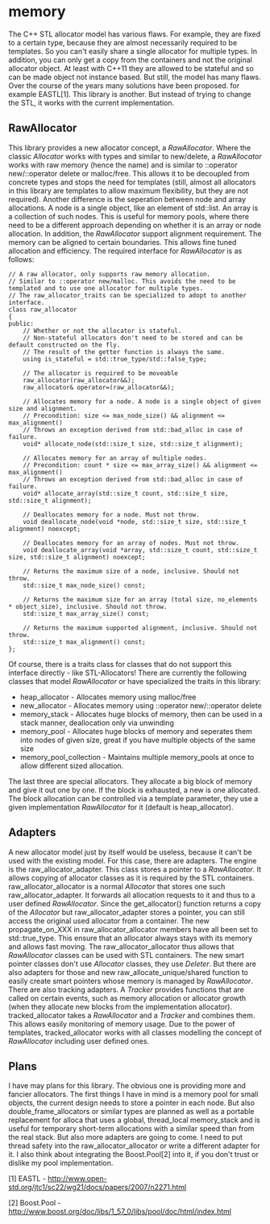 memory
======
The C++ STL allocator model has various flaws. For example, they are fixed to a certain type, because they are almost necessarily required to be templates. So you can't easily share a single allocator for multiple types. In addition, you can only get a copy from the containers and not the original allocator object. At least with C++11 they are allowed to be stateful and so can be made object not instance based. But still, the model has many flaws.
Over the course of the years many solutions have been proposed. for example EASTL[1]. This library is another. But instead of trying to change the STL, it works with the current implementation.

RawAllocator
------------
This library provides a new allocator concept, a *RawAllocator*. Where the classic *Allocator* works with types and similar to new/delete, a *RawAllocator* works with raw memory (hence the name) and is similar to ::operator new/::operator delete or malloc/free. This allows it to be decoupled from concrete types and stops the need for templates (still, almost all allocators in this library are templates to allow maximum flexibility, but they are not required).
Another difference is the seperation between node and array allocations. A node is a single object, like an element of std::list. An array is a collection of such nodes. This is useful for memory pools, where there need to be a different approach depending on whether it is an array or node allocation.
In addition, the *RawAllocator* support alignment requirement. The memory can be aligned to certain boundaries. This allows fine tuned allocation and efficiency. The required interface for *RawAllocator* is as follows:

    // A raw allocator, only supports raw memory allocation.
    // Similar to ::operator new/malloc. This avoids the need to be templated and to use one allocator for multiple types.
    // The raw_allocator_traits can be specialized to adopt to another interface.
    class raw_allocator
    {
    public:
        // Whether or not the allocator is stateful.
        // Non-stateful allocators don't need to be stored and can be default constructed on the fly.
        // The result of the getter function is always the same.
        using is_stateful = std::true_type/std::false_type;
         
        // The allocator is required to be moveable
        raw_allocator(raw_allocator&&);
        raw_allocator& operator=(raw_allocator&&);
        
        // Allocates memory for a node. A node is a single object of given size and alignment.
        // Precondition: size <= max_node_size() && alignment <= max_alignment()
        // Throws an exception derived from std::bad_alloc in case of failure.
        void* allocate_node(std::size_t size, std::size_t alignment);
        
        // Allocates memory for an array of multiple nodes.
        // Precondition: count * size <= max_array_size() && alignment <= max_alignment()
        // Throws an exception derived from std::bad_alloc in case of failure.
        void* allocate_array(std::size_t count, std::size_t size, std::size_t alignment);
        
        // Deallocates memory for a node. Must not throw.
        void deallocate_node(void *node, std::size_t size, std::size_t alignment) noexcept;
        
        // Deallocates memory for an array of nodes. Must not throw.
        void deallocate_array(void *array, std::size_t count, std::size_t size, std::size_t alignment) noexcept;
        
        // Returns the maximum size of a node, inclusive. Should not throw.
        std::size_t max_node_size() const;
        
        // Returns the maximum size for an array (total size, no_elements * object_size), inclusive. Should not throw.
        std::size_t max_array_size() const;
        
        // Returns the maximum supported alignment, inclusive. Should not throw.
        std::size_t max_alignment() const;
    };
Of course, there is a traits class for classes that do not support this interface directly - like STL-Allocators!
There are currently the following classes that model *RawAllocator* or have specialized the traits in this library:
* heap_allocator - Allocates memory using malloc/free
* new_allocator - Allocates memory using ::operator new/::operator delete
* memory_stack - Allocates huge blocks of memory, then can be used in a stack manner, deallocation only via unwinding
* memory_pool - Allocates huge blocks of memory and seperates them into nodes of given size, great if you have multiple objects of the same size
* memory_pool_collection - Maintains multiple memory_pools at once to allow different sized allocation.

The last three are special allocators. They allocate a big block of memory and give it out one by one. If the block is exhausted, a new is one allocated. The block allocation can be controlled via a template parameter, they use a given implementation *RawAllocator* for it (default is heap_allocator).

Adapters
--------
A new allocator model just by itself would be useless, because it can't be used with the existing model. For this case, there are adapters. The engine is the raw_allocator_adapter. This class stores a pointer to a *RawAllocator*. It allows copying of allocator classes as it is required by the STL containers. raw_allocator_allocator is a normal *Allocator* that stores one such raw_allocator_adapter. It forwards all allocation requests to it and thus to a user defined *RawAllocator*. Since the get_allocator() function returns a copy of the *Allocator* but raw_allocator_adapter stores a pointer, you can still access the original used allocator from a container. The new propagate_on_XXX in raw_allocator_allocator members have all been set to std::true_type. This ensure that an allocator always stays with its memory and allows fast moving. The raw_allocator_allocator thus allows that *RawAllocator* classes can be used with STL containers.
The new smart pointer classes don't use *Allocator* classes, they use *Deleter*. But there are also adapters for those and new raw_allocate_unique/shared function to easily create smart pointers whose memory is managed by *RawAllocator*.
There are also tracking adapters. A *Tracker* provides functions that are called on certain events, such as memory allocation or allocator growth (when they allocate new blocks from the implementation allocator). tracked_allocator takes a *RawAllocator* and a *Tracker* and combines them. This allows easily monitoring of memory usage. Due to the power of templates, tracked_allocator works with all classes modelling the concept of *RawAllocator* including user defined ones.

Plans
-----
I have may plans for this library. The obvious one is providing more and fancier allocators. The first things I have in mind is a memory pool for small objects, the current design needs to store a pointer in each node. But also double_frame_allocators or similar types are planned as well as a portable replacement for alloca that uses a global, thread_local memory_stack and is useful for temporary short-term allocations with a similar speed than from the real stack.
But also more adapters are going to come. I need to put thread safety into the raw_allocator_allocator or write a different adapter for it. I also think about integrating the Boost.Pool[2] into it, if you don't trust or dislike my pool implementation.

[1] EASTL - http://www.open-std.org/jtc1/sc22/wg21/docs/papers/2007/n2271.html

[2] Boost.Pool - http://www.boost.org/doc/libs/1_57_0/libs/pool/doc/html/index.html
